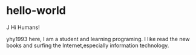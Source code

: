 # hello-world
J
Hi Humans!

yhy1993 here, I am a student and learning programing.
I like read the new books and surfing the Internet,especially information technology.
